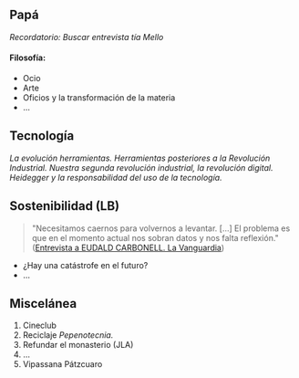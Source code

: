 ## Papá

 _Recordatorio: Buscar entrevista tía Mello_

#### Filosofía:
* Ocio
* Arte
* Oficios y la transformación de la materia
* ...

## Tecnología

  _La evolución herramientas. Herramientas posteriores a la Revolución Industrial. Nuestra segunda revolución industrial, la revolución digital. Heidegger y la responsabilidad del uso de la tecnología._

## Sostenibilidad (LB)

> "Necesitamos caernos para volvernos a levantar. \[…] El problema es que en el momento actual nos sobran datos y nos falta reflexión."
([Entrevista a EUDALD CARBONELL. La Vanguardia](http://www.lavanguardia.com/ciencia/quien/20170731/43161256292/eudald-carbonell-colapso-especie-humana-ya-empezado.html?platform=hootsuite&utm_campaign=botones_sociales&utm_source=facebook&utm_medium=social))

* ¿Hay una catástrofe en el futuro?
* …

## Miscelánea

1. Cineclub
2. Reciclaje _Pepenotecnia._
3. Refundar el monasterio (JLA)
4. …
5. Vipassana Pátzcuaro
